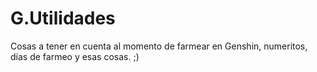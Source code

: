 # G.Utilidades
Cosas a tener en cuenta al momento de farmear en Genshin, numeritos, días de farmeo y esas cosas. ;)
